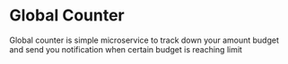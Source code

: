 # Global Counter
Global counter is simple microservice to track down your amount budget and send you notification when certain budget is reaching limit
